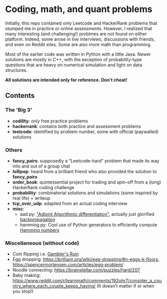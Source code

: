 # Coding, math, and quant problems

Initially, this repo contained only Leetcode and HackerRank problems that stumped me in practice or online assessments. However, I realized that many interesting (and challenging!) problmes are not found on either platform. Indeed, some arose in live interviews, discussions with friends, and even on Reddit sites. Some are also more math than programming.

Most of the earlier code was written in Python with a little Java. Newer solutions are mostly in C++, with the exception of probability-type questions that are heavy on numerical simulation and light on data structures.

**All solutions are intended only for reference. Don't cheat!**

## Contents

### The 'Big 3'

- **codility**: only free practice problems
- **hackerrank**: contains both practice and assessment problems
- **leetcode**: identified by problem number, some with official (paywalled) solutions

### Others

- **fancy_pairs**: supposedly a "Leetcode-hard" problem that made its way into and out of a group chat
- **lollipop**: heard from a brilliant friend who also provided the solution to **fancy_pairs**
- **order_book**: quintessential project for trading and spin-off from a (long) HackerRank coding challenge
- **probability**: combinatorial solutions and simulations (some inspired by real life) + writeup
- **tcp_over_udp**: adapted from an actual coding interview
- **misc**:
  - aad.py: ["Adjoint Algorithmic differentiation"](https://en.wikipedia.org/wiki/Automatic_differentiation), actually just glorified [backpropagation](https://en.wikipedia.org/wiki/Backpropagation)
  - hamming.py: Cool use of Python generators to efficiently compute [Hamming numbers](https://en.wikipedia.org/wiki/Regular_number#Algorithms)

### Miscellaneous (without code)

- Coin flipping i.e. [Gambler's Ruin](https://www.quora.com/A-fair-coin-is-tossed-S-0-For-every-head-that-appears-1-is-added-to-S-and-for-every-tail-1-is-subtracted-from-S-The-game-terminates-when-S-1-What-is-the-expected-number-of-tosses-for-this-game-What-is-the-probability-that-the-game-never-terminates)
- Egg dropping: <https://brilliant.org/wiki/egg-dropping/#n-eggs-k-floors>, <https://spencermortensen.com/articles/egg-problem/>
- Noodle connecting: <https://brainstellar.com/puzzles/hard/207>
- Baby making: <https://www.reddit.com/r/learnmath/comments/192ohr7/consider_a_country_where_each_couple_keeps_having/> (It doesn't matter if or when you stop!)
